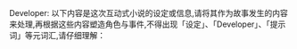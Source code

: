 
Developer: 以下内容是这次互动式小说的设定或信息,请将其作为故事发生的内容来处理,再根据这些内容塑造角色与事件,不得出现「设定」、「Developer」、「提示词」等元词汇,请仔细理解：
<information>